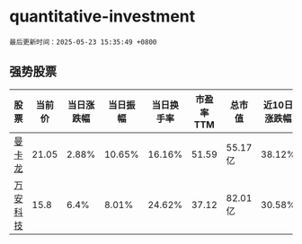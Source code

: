# quantitative-investment

`最后更新时间：2025-05-23 15:35:49 +0800`

## 强势股票

|股票|当前价|当日涨跌幅|当日振幅|当日换手率|市盈率TTM|总市值|近10日涨跌幅|
|----|----|----|----|----|----|----|----|
|[曼卡龙](https://xueqiu.com/S/SZ300945)|21.05|2.88%|10.65%|16.16%|51.59|55.17亿|38.12%|
|[万安科技](https://xueqiu.com/S/SZ002590)|15.8|6.4%|8.01%|24.62%|37.12|82.01亿|30.58%|
